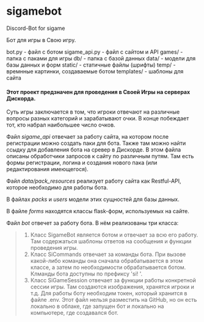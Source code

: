 # sigamebot
Discord-Bot for sigame

Бот для игры в Свою игру.

bot.py - файл с ботом
sigame_api.py - файл с сайтом и API
games/ - папка с паками для игры
db/ - папка с базой данных
data/ - модели для базы данных и форм
static/ - статичные файлы (шрифты)
temp/ - времнные картинки, создаваемые ботом
templates/ - шаблоны для сайта

#### Этот проект предзначен для проведения в Своей Игры на серверах Дискорда.

Суть игры заключается в том, что игроки отвечают на различные вопросы разных категорий и зарабатывают очки. В конце побеждает тот, кто набрал наибольшее число очков.

Файл *sigame_api* отвечает за работу сайта, на котором после регистрации можно создать паки для бота. Также там можно найти ссыдку для добавления бота на сревер в Дискорде. В этом файла описаны обработчики запросов к сайту по различным путям. Там есть формы регистрации, логина и создания нового пака (или редактирования имеющегося).

Файл *data/pack_resources* реализует работу сайта как Restful-API, которое необходимо для работы бота.

В файлах *packs* и *users* модели этих сущностей для базы данных.

В файле *forms* находятся классы flask-форм, используемых на сайте.

Файл *bot* отвечет за работу бота. В нём реализованы три класса:
> 1. Класс SigameBot является ботом и отвечает за всю его работу. Там содержаться шаблоны ответов на сообщения и функции проведения игры.
> 2. Класс SiCommands отвечает за команды бота. При вызове какой-либо команды она сначала обрабатывается в этом классе, а затем по необходимости обрабатывается ботом. Клманды бота доступны по префиксу 'si! '.
> 3. Класс SiGameSession отвечает за функции работы конкретной сессии игры. Там создаются изображения, хранятся игроки и т.д.
Для работы боту необходим токен, который хранится в файле .env. Этот файл нельзя разместить на GitHub, но он есть локально в облаке, где запущен бот и локально на компьютере, где создавался бот.
